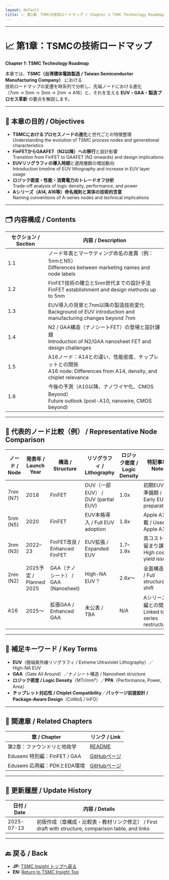 ```yaml
---
layout: default
title: 📈 第1章　TSMCの技術ロードマップ / Chapter 1 TSMC Technology Roadmap
---
```


---

# 📈 第1章：TSMCの技術ロードマップ  
**Chapter 1: TSMC Technology Roadmap**

本章では、**TSMC（台湾積体電路製造 / Taiwan Semiconductor Manufacturing Company）** における  
技術ロードマップの変遷を時系列で分析し、先端ノードにおける進化  
（7nm → 5nm → 3nm → 2nm → A16）と、それを支える **EUV・GAA・製造プロセス革新** の要点を解説します。

---

## 🧭 本章の目的 / Objectives

- **TSMCにおけるプロセスノードの進化**と世代ごとの特徴整理  
  Understanding the evolution of TSMC process nodes and generational characteristics
- **FinFETからGAAFET（N2以降）への移行**と設計影響  
  Transition from FinFET to GAAFET (N2 onwards) and design implications
- **EUVリソグラフィの導入時期**と適用層数の増加動向  
  Introduction timeline of EUV lithography and increase in EUV layer usage
- **ロジック密度・性能・消費電力のトレードオフ分析**  
  Trade-off analysis of logic density, performance, and power
- **Aシリーズ（A14, A16等）命名規則と実体の技術的含意**  
  Naming conventions of A-series nodes and technical implications

---

## 🗂 内容構成 / Contents

| セクション / Section | 内容 / Description |
|----------------------|--------------------|
| 1.1 | ノード年表とマーケティング命名の差異（例：5nmとN5）<br>Differences between marketing names and node labels |
| 1.2 | FinFET技術の確立と5nm世代までの設計手法<br>FinFET establishment and design methods up to 5nm |
| 1.3 | EUV導入の背景と7nm以降の製造技術変化<br>Background of EUV introduction and manufacturing changes beyond 7nm |
| 1.4 | N2 / GAA構造（ナノシートFET）の登場と設計課題<br>Introduction of N2/GAA nanosheet FET and design challenges |
| 1.5 | A16ノード：A14との違い、性能密度、チップレットとの関係<br>A16 node: Differences from A14, density, and chiplet relevance |
| 1.6 | 今後の予測（A10以降、ナノワイヤ化、CMOS Beyond）<br>Future outlook (post-A10, nanowire, CMOS beyond) |

---

## 🧮 代表的ノード比較（例） / Representative Node Comparison

| ノード / Node | 発表年 / Launch Year | 構造 / Structure | リソグラフィ / Lithography | ロジック密度 / Logic Density | 特記事項 / Notes |
|---------------|----------------------|------------------|----------------------------|------------------------------|------------------|
| 7nm (N7) | 2018 | FinFET | DUV（一部EUV） / DUV (partial EUV) | 1.0x | 初期EUV導入準備期 / Early EUV preparation |
| 5nm (N5) | 2020 | FinFET | EUV本格導入 / Full EUV adoption | 1.8x | Apple A14搭載 / Used in Apple A14 |
| 3nm (N3) | 2022–23 | FinFET改良 / Enhanced FinFET | EUV拡張 / Expanded EUV | 1.7–1.9x | 高コスト・歩留まり課題 / High cost & yield issues |
| 2nm (N2) | 2025予定 / Planned 2025 | GAA（ナノシート） / GAA (Nanosheet) | High-NA EUV？ | 2.6x〜 | 全面構造転換 / Full structural shift |
| A16 | 2025〜 | 拡張GAA / Enhanced GAA | 未公表 / TBA | N/A | Aシリーズ再編との関連 / Linked to A-series restructuring |

---

## 🧠 補足キーワード / Key Terms

- **EUV**（極端紫外線リソグラフィ / Extreme Ultraviolet Lithography）／High-NA EUV
- **GAA**（Gate All Around）／ナノシート構造 / Nanosheet structure
- **ロジック密度 / Logic Density**（MTr/mm²）／**PPA**（Performance, Power, Area）
- **チップレット対応性 / Chiplet Compatibility**／**パッケージ前提設計 / Package-Aware Design**（CoWoS / InFO）

---

## 📎 関連章 / Related Chapters

| 章 / Chapter | リンク / Link |
|--------------|--------------|
| 第2章：ファウンドリと地政学 | [README](../chapter2_geopolitics/README.md) |
| Edusemi 特別編：FinFET / GAA | [GitHubページ](https://github.com/Samizo-AITL/Edusemi-v4x/blob/main/f_chapter1_finfet_gaa/README.md) |
| Edusemi 応用編：PDKとEDA環境 | [GitHubページ](https://github.com/Samizo-AITL/Edusemi-v4x/blob/main/d_chapter6_pdk_and_eda_environment/README.md) |

---

## 📅 更新履歴 / Update History

| 日付 / Date | 内容 / Details |
|-------------|---------------|
| 2025-07-13 | 初版作成（章構成・比較表・教材リンク修正） / First draft with structure, comparison table, and links |

---

## 🔙 戻る / Back
- **JP:** [TSMC Insight トップへ戻る](https://samizo-aitl.github.io/Edusemi-Plus/tsmc-insight/index.html)  
- **EN:** [Return to TSMC Insight Top](https://samizo-aitl.github.io/Edusemi-Plus/tsmc-insight/index.html)
